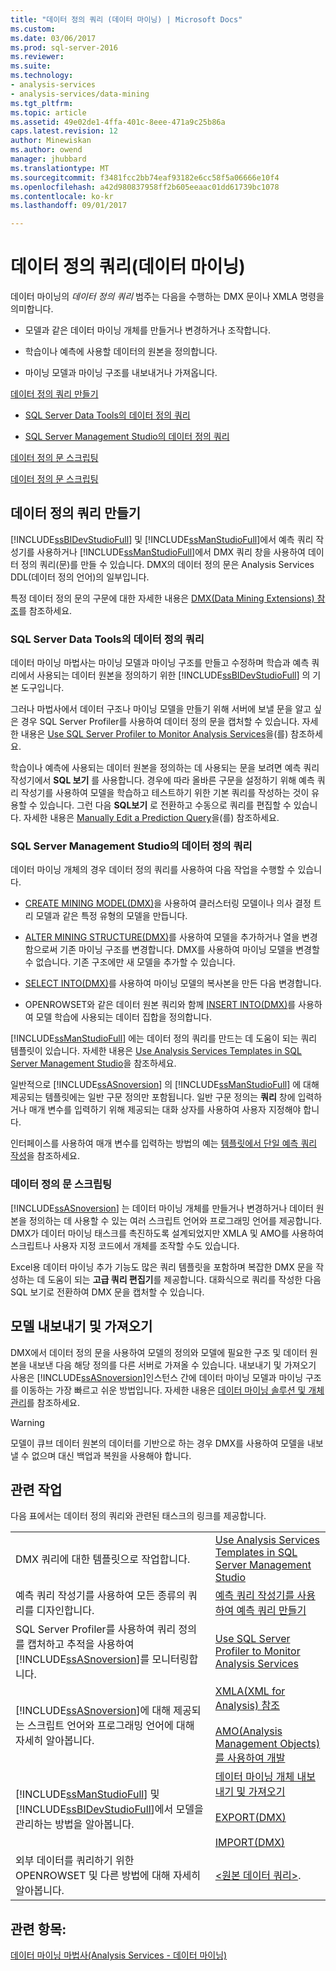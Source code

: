 ```yaml
---
title: "데이터 정의 쿼리 (데이터 마이닝) | Microsoft Docs"
ms.custom: 
ms.date: 03/06/2017
ms.prod: sql-server-2016
ms.reviewer: 
ms.suite: 
ms.technology:
- analysis-services
- analysis-services/data-mining
ms.tgt_pltfrm: 
ms.topic: article
ms.assetid: 49e02de1-4ffa-401c-8eee-471a9c25b86a
caps.latest.revision: 12
author: Minewiskan
ms.author: owend
manager: jhubbard
ms.translationtype: MT
ms.sourcegitcommit: f3481fcc2bb74eaf93182e6cc58f5a06666e10f4
ms.openlocfilehash: a42d980837958ff2b605eeaac01dd61739bc1078
ms.contentlocale: ko-kr
ms.lasthandoff: 09/01/2017

---
```

# <a name="data-definition-queries-data-mining"></a>데이터 정의 쿼리(데이터 마이닝)
  데이터 마이닝의 *데이터 정의 쿼리* 범주는 다음을 수행하는 DMX 문이나 XMLA 명령을 의미합니다.  
  
-   모델과 같은 데이터 마이닝 개체를 만들거나 변경하거나 조작합니다.  
  
-   학습이나 예측에 사용할 데이터의 원본을 정의합니다.  
  
-   마이닝 모델과 마이닝 구조를 내보내거나 가져옵니다.  
  
 [데이터 정의 쿼리 만들기](#bkmk_Create)  
  
-   [SQL Server Data Tools의 데이터 정의 쿼리](#bkmk_ssdt)  
  
-   [SQL Server Management Studio의 데이터 정의 쿼리](#bkmk_SSMS)  
  
 [데이터 정의 문 스크립팅](#bkmk_Scripts)  
  
 [데이터 정의 문 스크립팅](#bkmk_Export)  
  
##  <a name="bkmk_Create"></a> 데이터 정의 쿼리 만들기  
 [!INCLUDE[ssBIDevStudioFull](../../includes/ssbidevstudiofull-md.md)] 및 [!INCLUDE[ssManStudioFull](../../includes/ssmanstudiofull-md.md)]에서 예측 쿼리 작성기를 사용하거나 [!INCLUDE[ssManStudioFull](../../includes/ssmanstudiofull-md.md)]에서 DMX 쿼리 창을 사용하여 데이터 정의 쿼리(문)를 만들 수 있습니다. DMX의 데이터 정의 문은 Analysis Services DDL(데이터 정의 언어)의 일부입니다.  
  
 특정 데이터 정의 문의 구문에 대한 자세한 내용은 [DMX&#40;Data Mining Extensions&#41; 참조](../../dmx/data-mining-extensions-dmx-reference.md)를 참조하세요.  
  
###  <a name="bkmk_ssdt"></a> SQL Server Data Tools의 데이터 정의 쿼리  
 데이터 마이닝 마법사는 마이닝 모델과 마이닝 구조를 만들고 수정하며 학습과 예측 쿼리에서 사용되는 데이터 원본을 정의하기 위한 [!INCLUDE[ssBIDevStudioFull](../../includes/ssbidevstudiofull-md.md)] 의 기본 도구입니다.  
  
 그러나 마법사에서 데이터 구조나 마이닝 모델을 만들기 위해 서버에 보낼 문을 알고 싶은 경우 SQL Server Profiler를 사용하여 데이터 정의 문을 캡처할 수 있습니다. 자세한 내용은 [Use SQL Server Profiler to Monitor Analysis Services](../../analysis-services/instances/use-sql-server-profiler-to-monitor-analysis-services.md)을(를) 참조하세요.  
  
 학습이나 예측에 사용되는 데이터 원본을 정의하는 데 사용되는 문을 보려면 예측 쿼리 작성기에서 **SQL 보기** 를 사용합니다. 경우에 따라 올바른 구문을 설정하기 위해 예측 쿼리 작성기를 사용하여 모델을 학습하고 테스트하기 위한 기본 쿼리를 작성하는 것이 유용할 수 있습니다. 그런 다음 **SQL보기** 로 전환하고 수동으로 쿼리를 편집할 수 있습니다. 자세한 내용은 [Manually Edit a Prediction Query](../../analysis-services/data-mining/manually-edit-a-prediction-query.md)을(를) 참조하세요.  
  
###  <a name="bkmk_SSMS"></a> SQL Server Management Studio의 데이터 정의 쿼리  
 데이터 마이닝 개체의 경우 데이터 정의 쿼리를 사용하여 다음 작업을 수행할 수 있습니다.  
  
-   [CREATE MINING MODEL&#40;DMX&#41;](../../dmx/create-mining-model-dmx.md)을 사용하여 클러스터링 모델이나 의사 결정 트리 모델과 같은 특정 유형의 모델을 만듭니다.  
  
-   [ALTER MINING STRUCTURE&#40;DMX&#41;](../../dmx/alter-mining-structure-dmx.md)를 사용하여 모델을 추가하거나 열을 변경함으로써 기존 마이닝 구조를 변경합니다. DMX를 사용하여 마이닝 모델을 변경할 수 없습니다. 기존 구조에만 새 모델을 추가할 수 있습니다.  
  
-   [SELECT INTO&#40;DMX&#41;](../../dmx/select-into-dmx.md)를 사용하여 마이닝 모델의 복사본을 만든 다음 변경합니다.  
  
-   OPENROWSET와 같은 데이터 원본 쿼리와 함께 [INSERT INTO&#40;DMX&#41;](../../dmx/insert-into-dmx.md)를 사용하여 모델 학습에 사용되는 데이터 집합을 정의합니다.  
  
 [!INCLUDE[ssManStudioFull](../../includes/ssmanstudiofull-md.md)] 에는 데이터 정의 쿼리를 만드는 데 도움이 되는 쿼리 템플릿이 있습니다. 자세한 내용은 [Use Analysis Services Templates in SQL Server Management Studio](../../analysis-services/instances/use-analysis-services-templates-in-sql-server-management-studio.md)을 참조하세요.  
  
 일반적으로 [!INCLUDE[ssASnoversion](../../includes/ssasnoversion-md.md)] 의 [!INCLUDE[ssManStudioFull](../../includes/ssmanstudiofull-md.md)] 에 대해 제공되는 템플릿에는 일반 구문 정의만 포함됩니다. 일반 구문 정의는 **쿼리** 창에 입력하거나 매개 변수를 입력하기 위해 제공되는 대화 상자를 사용하여 사용자 지정해야 합니다.  
  
 인터페이스를 사용하여 매개 변수를 입력하는 방법의 예는 [템플릿에서 단일 예측 쿼리 작성](../../analysis-services/data-mining/create-a-singleton-prediction-query-from-a-template.md)을 참조하세요.  
  
###  <a name="bkmk_Scripts"></a> 데이터 정의 문 스크립팅  
 [!INCLUDE[ssASnoversion](../../includes/ssasnoversion-md.md)] 는 데이터 마이닝 개체를 만들거나 변경하거나 데이터 원본을 정의하는 데 사용할 수 있는 여러 스크립트 언어와 프로그래밍 언어를 제공합니다.  DMX가 데이터 마이닝 태스크를 촉진하도록 설계되었지만 XMLA 및 AMO를 사용하여 스크립트나 사용자 지정 코드에서 개체를 조작할 수도 있습니다.  
  
 Excel용 데이터 마이닝 추가 기능도 많은 쿼리 템플릿을 포함하며 복잡한 DMX 문을 작성하는 데 도움이 되는 **고급 쿼리 편집기**를 제공합니다. 대화식으로 쿼리를 작성한 다음 SQL 보기로 전환하여 DMX 문을 캡처할 수 있습니다.  
  
##  <a name="bkmk_Export"></a> 모델 내보내기 및 가져오기  
 DMX에서 데이터 정의 문을 사용하여 모델의 정의와 모델에 필요한 구조 및 데이터 원본을 내보낸 다음 해당 정의를 다른 서버로 가져올 수 있습니다. 내보내기 및 가져오기 사용은 [!INCLUDE[ssASnoversion](../../includes/ssasnoversion-md.md)]인스턴스 간에 데이터 마이닝 모델과 마이닝 구조를 이동하는 가장 빠르고 쉬운 방법입니다. 자세한 내용은 [데이터 마이닝 솔루션 및 개체 관리](../../analysis-services/data-mining/management-of-data-mining-solutions-and-objects.md)를 참조하세요.  
  
> [!WARNING]  
>  모델이 큐브 데이터 원본의 데이터를 기반으로 하는 경우 DMX를 사용하여 모델을 내보낼 수 없으며 대신 백업과 복원을 사용해야 합니다.  
  
##  <a name="bkmk_Tasks"></a> 관련 작업  
 다음 표에서는 데이터 정의 쿼리와 관련된 태스크의 링크를 제공합니다.  
  
|||  
|-|-|  
|DMX 쿼리에 대한 템플릿으로 작업합니다.|[Use Analysis Services Templates in SQL Server Management Studio](../../analysis-services/instances/use-analysis-services-templates-in-sql-server-management-studio.md)|  
|예측 쿼리 작성기를 사용하여 모든 종류의 쿼리를 디자인합니다.|[예측 쿼리 작성기를 사용하여 예측 쿼리 만들기](../../analysis-services/data-mining/create-a-prediction-query-using-the-prediction-query-builder.md)|  
|SQL Server Profiler를 사용하여 쿼리 정의를 캡처하고 추적을 사용하여 [!INCLUDE[ssASnoversion](../../includes/ssasnoversion-md.md)]를 모니터링합니다.|[Use SQL Server Profiler to Monitor Analysis Services](../../analysis-services/instances/use-sql-server-profiler-to-monitor-analysis-services.md)|  
|[!INCLUDE[ssASnoversion](../../includes/ssasnoversion-md.md)]에 대해 제공되는 스크립트 언어와 프로그래밍 언어에 대해 자세히 알아봅니다.|[XMLA&#40;XML for Analysis&#41; 참조](../../analysis-services/xmla/xml-for-analysis-xmla-reference.md)<br /><br /> [AMO&#40;Analysis Management Objects&#41;를 사용하여 개발](../../analysis-services/multidimensional-models/analysis-management-objects/developing-with-analysis-management-objects-amo.md)|  
|[!INCLUDE[ssManStudioFull](../../includes/ssmanstudiofull-md.md)] 및 [!INCLUDE[ssBIDevStudioFull](../../includes/ssbidevstudiofull-md.md)]에서 모델을 관리하는 방법을 알아봅니다.|[데이터 마이닝 개체 내보내기 및 가져오기](../../analysis-services/data-mining/export-and-import-data-mining-objects.md)<br /><br /> [EXPORT&#40;DMX&#41;](../../dmx/export-dmx.md)<br /><br /> [IMPORT&#40;DMX&#41;](../../dmx/import-dmx.md)|  
|외부 데이터를 쿼리하기 위한 OPENROWSET 및 다른 방법에 대해 자세히 알아봅니다.|[&#60;원본 데이터 쿼리&#62;](../../dmx/source-data-query.md).|  
  
## <a name="see-also"></a>관련 항목:  
 [데이터 마이닝 마법사&#40;Analysis Services - 데이터 마이닝&#41;](../../analysis-services/data-mining/data-mining-wizard-analysis-services-data-mining.md)  
  
  
